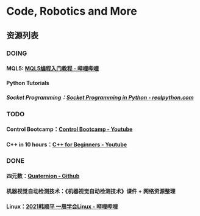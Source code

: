 # Code, Robotics and More

## 资源列表

### DOING

#### MQL5: [MQL5编程入门教程 - 哔哩哔哩](https://space.bilibili.com/342693735/channel/collectiondetail?sid=857554)

#### Python Tutorials
##### Socket Programming：[Socket Programming in Python - realpython.com](https://realpython.com/python-sockets/)


### TODO

#### Control Bootcamp：[Control Bootcamp - Youtube](https://youtu.be/Pi7l8mMjYVE)

#### C++ in 10 hours：[C++ for Beginners - Youtube](https://youtu.be/iBG0fN8lY8Y)


### DONE

#### 四元数：[Quaternion - Github](https://github.com/Krasjet/quaternion)

#### 机器视觉自动检测技术：《机器视觉自动检测技术》课件 + 网络资源整理

#### Linux：[2021韩顺平 一周学会Linux - 哔哩哔哩](https://www.bilibili.com/video/BV1Sv411r7vd)